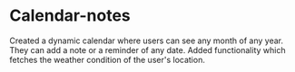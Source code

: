 # Calendar-notes
Created a dynamic calendar where users can see any month of any year. They can add a note or a reminder of any date. Added functionality which fetches the weather condition of the user's location.
